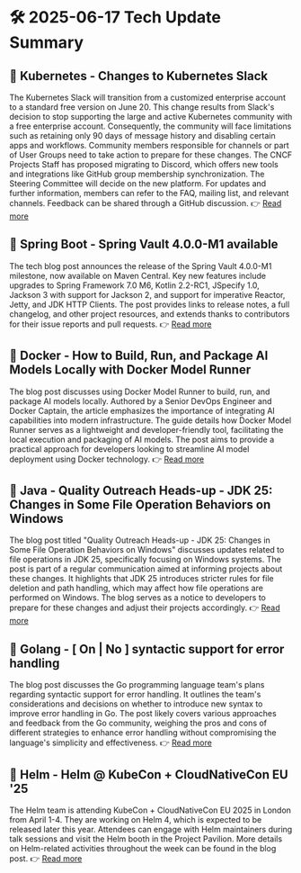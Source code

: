# 🛠️ 2025-06-17 Tech Update Summary

## 🔹 Kubernetes - Changes to Kubernetes Slack
The Kubernetes Slack will transition from a customized enterprise account to a standard free version on June 20. This change results from Slack's decision to stop supporting the large and active Kubernetes community with a free enterprise account. Consequently, the community will face limitations such as retaining only 90 days of message history and disabling certain apps and workflows. Community members responsible for channels or part of User Groups need to take action to prepare for these changes. The CNCF Projects Staff has proposed migrating to Discord, which offers new tools and integrations like GitHub group membership synchronization. The Steering Committee will decide on the new platform. For updates and further information, members can refer to the FAQ, mailing list, and relevant channels. Feedback can be shared through a GitHub discussion.
👉 [Read more](https://kubernetes.io/blog/2025/06/16/changes-to-kubernetes-slack/)

## 🔹 Spring Boot - Spring Vault 4.0.0-M1 available
The tech blog post announces the release of the Spring Vault 4.0.0-M1 milestone, now available on Maven Central. Key new features include upgrades to Spring Framework 7.0 M6, Kotlin 2.2-RC1, JSpecify 1.0, Jackson 3 with support for Jackson 2, and support for imperative Reactor, Jetty, and JDK HTTP Clients. The post provides links to release notes, a full changelog, and other project resources, and extends thanks to contributors for their issue reports and pull requests.
👉 [Read more](https://spring.io/blog/2025/06/16/spring-vault-4-0-0-m1-available)

## 🔹 Docker - How to Build, Run, and Package AI Models Locally with Docker Model Runner
The blog post discusses using Docker Model Runner to build, run, and package AI models locally. Authored by a Senior DevOps Engineer and Docker Captain, the article emphasizes the importance of integrating AI capabilities into modern infrastructure. The guide details how Docker Model Runner serves as a lightweight and developer-friendly tool, facilitating the local execution and packaging of AI models. The post aims to provide a practical approach for developers looking to streamline AI model deployment using Docker technology.
👉 [Read more](https://www.docker.com/blog/how-to-build-run-and-package-ai-models-locally-with-docker-model-runner/)

## 🔹 Java - Quality Outreach Heads-up - JDK 25: Changes in Some File Operation Behaviors on Windows
The blog post titled "Quality Outreach Heads-up - JDK 25: Changes in Some File Operation Behaviors on Windows" discusses updates related to file operations in JDK 25, specifically focusing on Windows systems. The post is part of a regular communication aimed at informing projects about these changes. It highlights that JDK 25 introduces stricter rules for file deletion and path handling, which may affect how file operations are performed on Windows. The blog serves as a notice to developers to prepare for these changes and adjust their projects accordingly.
👉 [Read more](https://inside.java/2025/06/16/quality-heads-up/)

## 🔹 Golang - [ On | No ] syntactic support for error handling
The blog post discusses the Go programming language team's plans regarding syntactic support for error handling. It outlines the team's considerations and decisions on whether to introduce new syntax to improve error handling in Go. The post likely covers various approaches and feedback from the Go community, weighing the pros and cons of different strategies to enhance error handling without compromising the language's simplicity and effectiveness.
👉 [Read more](https://go.dev/blog/error-syntax)

## 🔹 Helm - Helm @ KubeCon + CloudNativeCon EU '25
The Helm team is attending KubeCon + CloudNativeCon EU 2025 in London from April 1-4. They are working on Helm 4, which is expected to be released later this year. Attendees can engage with Helm maintainers during talk sessions and visit the Helm booth in the Project Pavilion. More details on Helm-related activities throughout the week can be found in the blog post.
👉 [Read more](https://helm.sh/blog/helm-at-kubecon-eu-25/)

